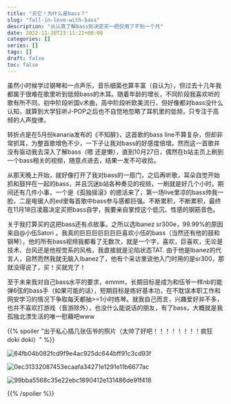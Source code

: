 ```yaml
---
title: "买它！为什么是bass？"
slug: "fall-in-love-with-bass"
description: "从认真了解bass到决定买一把仅用了不到一个月"
date: 2022-11-20T23:11:22+08:00
categories: []
series: []
tags: []
draft: false
toc: false
---
```


虽然小时候学过钢琴和一点声乐，音乐细菌也算丰富（自认为），但过去十几年我都属于很难在歌里听到低频bass的木耳。随着年龄的增长，不同阶段我喜欢听的歌有所不同，初中阶段听国v术曲，高中阶段听欧美流行，但好像都对bass没什么认知，就算到大学狂听J-POP之后也不自觉地忽略了耳机里的低频，只专注于高频的人声旋律。

转折点是在5月份kanaria发布的《不知醉》，这首歌的bass line不算复杂，但却非常抓耳，为整首歌增色不少，一下子让我对bass的好感度倍增。然而这一首歌并没有驱动我去深入了解bass（嗯 还是懒），直到10月27日，偶然在b站主页上刷到一个bass相关的视频，随意点进去，结果一发不可收拾。

从那天晚上开始，就好像打开了我对bass的一扇门，之后再听歌，耳朵自觉开始抓和鼓拌在一起的bass，并且沉迷b站各种奏见的视频，一刷就是好几个小时。期间还有几件小事，一个是《孤独摇滚》的摁活来了，第一场live里凉的bass帅我一脸，二是电锯人的ed里每首歌中bass参与感都巨强。不断累积，不断累积，最终在11月18日凌晨决定买把bass自学，我要亲自掌控这个低沉、性感的钢筋音色。

关于我打算买的这把bass还有点故事。之所以选Ibanez sr300e，99.99%的原因来自@小伍Satori 。我真的巨巨巨巨巨巨巨喜欢小伍的bass（当然还有他的鼓和钢琴），他的所有bass视频我都看了无数次，就是一个字，喜欢，巨喜欢，无论是技术、台风还是他视觉系的风格，我直接就是沦陷状态TAT. 由于他是Ibanez的代言人，自然而然我就无脑入Ibanez了，他有个采访里说他入门时用的是sr300，那就没得说了，买！买就完了！

至于未来我对自己bass水平的要求，emmm，长期目标是成为和伍爷一样nb的能弹6弦的bass手（如果可能的话），短期目标是练好基本功，在不耽误本职工作和网安学习的情况下争取每天都抽>=1小时练琴。就我自己而言，兴趣爱好并不多，也并不喜欢打游戏（音游除外），也没什么能说话的朋友，有了bass，大概就是我孤独北漂生活的唯一慰藉吧www

{{% spoiler "出于私心插几张伍爷的照片（太帅了好吧！！！！！！！！疯狂doki doki）" %}}

![64fb04b082fcd9f9e4ac925dc644bff91c3cd93f](https://amiz-1307622586.cos.ap-chongqing.myqcloud.com/images/64fb04b082fcd9f9e4ac925dc644bff91c3cd93f.png)

![0ec31332087453ecaafa34271e1291e11b6677ac](https://amiz-1307622586.cos.ap-chongqing.myqcloud.com/images/0ec31332087453ecaafa34271e1291e11b6677ac.jpg)

![99bba5568c35e22ebc1890412e131486de91f418](https://amiz-1307622586.cos.ap-chongqing.myqcloud.com/images/99bba5568c35e22ebc1890412e131486de91f418.png)

{{% /spoiler %}}